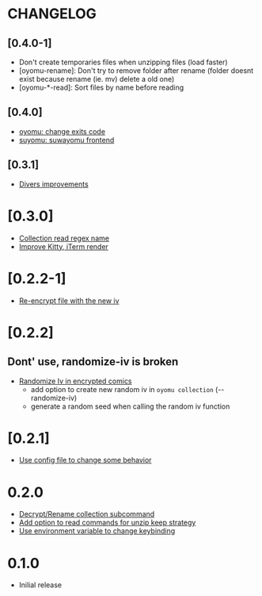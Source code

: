 # CHANGELOG

## [0.4.0-1]
- Don't create temporaries files when unzipping files (load faster)
- [oyomu-rename]: Don't try to remove folder after rename (folder doesnt exist because rename (ie. mv) delete a old one)
- [oyomu-*-read]: Sort files by name before reading


## [0.4.0]
- [oyomu: change exits code](https://codeberg.org/EruEri/oyomu/pulls/16)
- [suyomu: suwayomu frontend](https://codeberg.org/EruEri/oyomu/pulls/15)

## [0.3.1]
- [Divers improvements](https://github.com/EruEri/oyomu/pull/13)

# [0.3.0]
- [Collection read regex name](https://github.com/EruEri/oyomu/pull/10)
- [Improve Kitty, iTerm render](https://github.com/EruEri/oyomu/pull/9)

# [0.2.2-1]
- [Re-encrypt file with the new iv](https://github.com/EruEri/oyomu/pull/8)

# [0.2.2]
## Dont' use, randomize-iv is broken
- [Randomize Iv in encrypted comics](https://github.com/EruEri/oyomu/pull/7)
    - add option to create new random iv in ```oyomu collection``` (--randomize-iv)
    - generate a random seed when calling the random iv function

# [0.2.1]
- [Use config file to change some behavior](https://github.com/EruEri/oyomu/pull/5)

# 0.2.0
- [Decrypt/Rename collection subcommand](https://github.com/EruEri/oyomu/pull/3)
- [Add option to read commands for unzip keep strategy](https://github.com/EruEri/oyomu/pull/2)
- [Use environment variable to change keybinding ](https://github.com/EruEri/oyomu/pull/1)

# 0.1.0
- Inilial release
